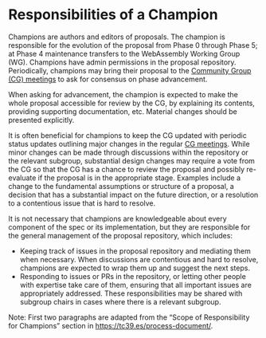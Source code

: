# Responsibilities of a Champion

Champions are authors and editors of proposals. The champion is responsible for
the evolution of the proposal from Phase 0 through Phase 5; at Phase 4
maintenance transfers to the WebAssembly Working Group (WG). Champions have
admin permissions in the proposal repository. Periodically, champions may bring
their proposal to the [Community Group (CG)
meetings](https://github.com/WebAssembly/meetings/) to ask for consensus on
phase advancement.

When asking for advancement, the champion is expected to make the whole
proposal accessible for review by the CG, by explaining its contents, providing
supporting documentation, etc. Material changes should be presented explicitly.

It is often beneficial for champions to keep the CG updated with periodic
status updates outlining major changes in the regular [CG
meetings](https://github.com/WebAssembly/meetings/). While minor changes can be
made through discussions within the repository or the relevant subgroup,
substantial design changes may require a vote from the CG so that the CG has a
chance to review the proposal and possibly re-evaluate if the proposal is in
the appropriate stage. Examples include a change to the fundamental assumptions
or structure of a proposal, a decision that has a substantial impact on the
future direction, or a resolution to a contentious issue that is hard to
resolve.

It is not necessary that champions are knowledgeable about every component of
the spec or its implementation, but they are responsible for the general
management of the proposal repository, which includes:
- Keeping track of issues in the proposal repository and mediating them when
  necessary. When discussions are contentious and hard to resolve, champions
  are expected to wrap them up and suggest the next steps.
- Responding to issues or PRs in the repository, or letting other people with
  expertise take care of them, ensuring that all important issues are
  appropriately addressed.
These responsibilities may be shared with subgroup chairs in cases where there
is a relevant subgroup.

Note: First two paragraphs are adapted from the “Scope of Responsibility for
Champions” section in https://tc39.es/process-document/.
